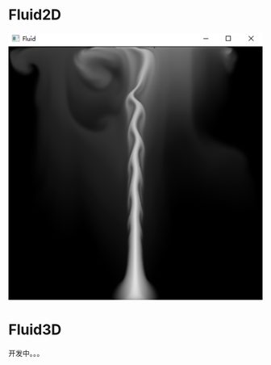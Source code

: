 # Fluid2D
![image](https://github.com/hipiPan/Fluid/blob/master/Screenshots/1.png)

# Fluid3D
开发中。。。